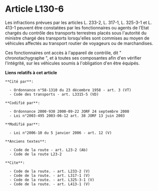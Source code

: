 # Article L130-6

Les infractions prévues par les articles L. 233-2, 
L. 317-1, 
L. 325-3-1 et L. 413-1 peuvent être constatées par les fonctionnaires ou agents de l'Etat chargés du contrôle des transports
terrestres placés sous l'autorité du ministre chargé des transports lorsqu'elles sont commises au moyen de véhicules affectés
au transport routier de voyageurs ou de marchandises. 

Ces fonctionnaires ont accès à l'appareil de contrôle, dit " chronotachygraphe ", et à toutes ses composantes afin d'en
vérifier l'intégrité, sur les véhicules soumis à l'obligation d'en être équipés.

**Liens relatifs à cet article**

	**Cité par**:

	  - Ordonnance n°58-1310 du 23 décembre 1958 - art. 3 (VT)
	  - Code des transports - art. L3315-5 (VD)

	**Codifié par**:

	  - Ordonnance 2000-930 2000-09-22 JORF 24 septembre 2000
	  - Loi n°2003-495 2003-06-12 art. 38 JORF 13 juin 2003

	**Modifié par**:

	  - Loi n°2006-10 du 5 janvier 2006 - art. 12 (V)

	**Anciens textes**:

	  - Code de la route - art. L23-2 (Ab)
	  - Code de la route L23-2

	**Cite**:

	  - Code de la route. - art. L233-2 (V)
	  - Code de la route. - art. L317-1 (V)
	  - Code de la route. - art. L325-3-1 (V)
	  - Code de la route. - art. L413-1 (V)
